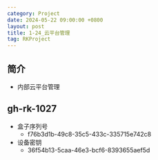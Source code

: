 ```yaml
---
category: Project
date: 2024-05-22 09:00:00 +0800
layout: post
title: 1-24_云平台管理
tag: RKProject
---
```

## 简介

+ 内部云平台管理

## gh-rk-1027

+ 盒子序列号
  + f76b3d1b-49c8-35c5-433c-335715e742c8
+ 设备密钥
  + 36f54b13-5caa-46e3-bcf6-8393655aef5d